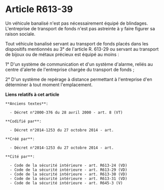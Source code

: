 # Article R613-39

Un véhicule banalisé n'est pas nécessairement équipé de blindages. L'entreprise de transport de fonds n'est pas astreinte à y
faire figurer sa raison sociale. 

Tout véhicule banalisé servant au transport de fonds placés dans les dispositifs mentionnés au 3° de l'article R. 613-29 ou
servant au transport de bijoux ou de métaux précieux est équipé au moins : 

1° D'un système de communication et d'un système d'alarme, reliés au centre d'alerte de l'entreprise chargée du transport de
fonds ; 

2° D'un système de repérage à distance permettant à l'entreprise d'en déterminer à tout moment l'emplacement.

**Liens relatifs à cet article**

	**Anciens textes**:

	  - Décret n°2000-376 du 28 avril 2000 - art. 8 (VT)

	**Codifié par**:

	  - Décret n°2014-1253 du 27 octobre 2014 - art.

	**Créé par**:

	  - Décret n°2014-1253 du 27 octobre 2014 - art.

	**Cité par**:

	  - Code de la sécurité intérieure - art. R613-24 (VD)
	  - Code de la sécurité intérieure - art. R613-29 (VD)
	  - Code de la sécurité intérieure - art. R613-30 (VD)
	  - Code de la sécurité intérieure - art. R613-31 (VD)
	  - Code de la sécurité intérieure - art. R645-3 (V)
